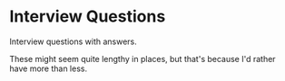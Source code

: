 # Interview Questions
Interview questions with answers. 

These might seem quite lengthy in places, but that's because I'd rather have more than less.
